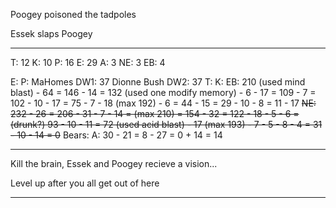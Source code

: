 Poogey poisoned the tadpoles

Essek slaps Poogey

-------

T: 12
K: 10
P: 16
E: 29
A: 3
NE: 3
EB: 4

E:
P:
MaHomes DW1: 37
Dionne Bush DW2: 37
T:
K:
EB: 210 (used mind blast) - 64 = 146 - 14 = 132 (used one modify memory) - 6 - 17 = 109 - 7 = 102 - 10 - 17 = 75 - 7 - 18 (max 192) - 6 = 44 - 15 = 29 - 10 - 8 = 11 - 17
~~NE: 232 - 26 = 206 - 31 - 7 - 14 = (max 210) = 154 - 32 = 122 - 18 - 5 - 6 = (drunk?) 93 - 10 - 11 = 72 (used acid blast) - 17 (max 193) - 7 - 5 - 8 - 4 = 31 - 10 - 14 = 0~~
Bears:
A: 30 - 21 = 8 - 27 = 0 + 14 = 14

-----

Kill the brain, Essek and Poogey recieve a vision...

Level up after you all get out of here

---

